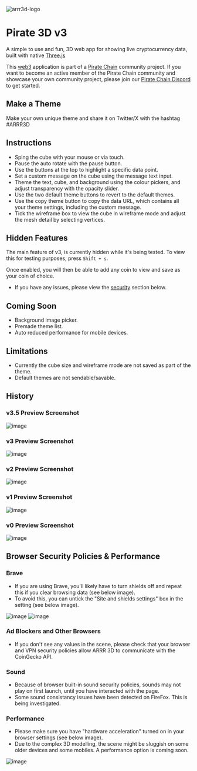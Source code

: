 ![arrr3d-logo](https://github.com/QuirkyRobots/arrr3d/assets/29914179/4354e851-f445-49b8-9693-a4b0489f792d)


# Pirate 3D v3

A simple to use and fun, 3D web app for showing live cryptocurrency data, built with native [Three.js](https://threejs.org)

This [web3](https://www.mckinsey.com/featured-insights/mckinsey-explainers/what-is-web3) application is part of a [Pirate Chain](https://piratechain.com) community project.
If you want to become an active member of the Pirate Chain community and showcase your own community project, please join our [Pirate Chain Discord](https://discord.gg/4ABvFa5hHj) to  get started.


## Make a Theme

Make your own unique theme and share it on Twitter/X with the hashtag #ARRR3D

## Instructions

* Sping the cube with your mouse or via touch.
* Pause the auto rotate with the pause button.
* Use the buttons at the top to highlight a specific data point.
* Set a custom message on the cube using the message text input.
* Theme the text, cube, and background using the colour pickers, and adjust transparency with the opacity slider.
* Use the two default theme buttons to revert to the default themes.
* Use the copy theme button to copy the data URL, which contains all your theme settings, including the custom message.
* Tick the wireframe box to view the cube in wireframe mode and adjust the mesh detail by selecting vertices.

## Hidden Features

The main feature of v3, is currently hidden while it's being tested.
To view this for testing purposes, press `Shift + s`.

Once enabled, you will then be able to add any coin to view and save as your coin of choice.
  
* If you have any issues, please view the [security](#browser-security-policies--performance) section below.

## Coming Soon

* Background image picker.
* Premade theme list.
* Auto reduced performance for mobile devices.

## Limitations

* Currently the cube size and wireframe mode are not saved as part of the theme.
* Default themes are not sendable/savable.

## History

### v3.5 Preview Screenshot

![image](https://github.com/QuirkyRobots/arrr3d/assets/29914179/a99aff1f-baad-454f-9277-7831e40ecc1c)

### v3 Preview Screenshot

![image](https://github.com/QuirkyRobots/arrr3d/assets/29914179/a6318233-4213-4027-a12b-f26fed33b019)

### v2 Preview Screenshot

![image](https://github.com/QuirkyRobots/arrr3d/assets/29914179/7ef2211e-4070-43dd-b24b-01813edc2e02)

### v1 Preview Screenshot

![image](https://github.com/QuirkyRobots/arrr3d/assets/29914179/e5dd6896-c4c5-4f49-baa8-5eeeca80c3e8)

### v0 Preview Screenshot

![image](https://github.com/QuirkyRobots/arrr3d/assets/29914179/e95e3873-69a8-46a5-a1b6-1a5a625d14aa)


## Browser Security Policies & Performance

### Brave

* If you are using Brave, you'll likely have to turn shields off and repeat this if you clear browsing data (see below image).
* To avoid this, you can untick the "Site and shields settings" box in the setting (see below image).

![image](https://github.com/QuirkyRobots/arrr3d/assets/29914179/8efa176e-14c7-45b7-818c-ef1275079ac6) ![image](https://github.com/QuirkyRobots/arrr3d/assets/29914179/4d03cb47-ec86-4742-a49d-98850dcac995)

### Ad Blockers and Other Browsers

* If you don't see any values in the scene, please check that your browser and VPN security policies allow ARRR 3D to communicate with the CoinGecko API.
### Sound

*  Because of browser built-in sound security policies, sounds may not play on first launch, until you have interacted with the page.
*  Some sound consistancy issues have been detected on FireFox. This is being investigated.

### Performance

* Please make sure you have "hardware acceleration" turned on in your browser settings (see below image).
* Due to the complex 3D modelling, the scene might be sluggish on some older devices and some mobiles. A performance option is coming soon.

![image](https://github.com/QuirkyRobots/arrr3d/assets/29914179/41519f81-4f6e-42d7-a536-659aac82b141)
